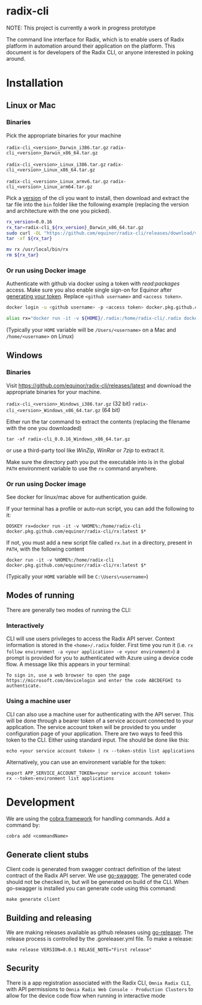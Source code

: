 # radix-cli

NOTE: This project is currently a work in progress prototype

The command line interface for Radix, which is to enable users of Radix platform in automation around their application on the platform. This document is for developers of the Radix CLI, or anyone interested in poking around.

# Installation

## Linux or Mac

### Binaries

Pick the appropriate binaries for your machine

`radix-cli_<version>_Darwin_i386.tar.gz` `radix-cli_<version>_Darwin_x86_64.tar.gz`

`radix-cli_<version>_Linux_i386.tar.gz` `radix-cli_<version>_Linux_x86_64.tar.gz`

`radix-cli_<version>_Linux_armv6.tar.gz` `radix-cli_<version>_Linux_arm64.tar.gz`

Pick a [version](https://github.com/equinor/radix-cli/releases) of the cli you want to install, then download and extract the tar file into the `bin` folder like the following example (replacing the version and architecture with the one you picked).

```bash
rx_version=0.0.16
rx_tar=radix-cli_${rx_version}_Darwin_x86_64.tar.gz
sudo curl -OL "https://github.com/equinor/radix-cli/releases/download/v${rx_version}/${rx_tar}"
tar -xf ${rx_tar}

mv rx /usr/local/bin/rx
rm ${rx_tar}
```

### Or run using Docker image

Authenticate with github via docker using a token with *read:packages* access. Make sure you also enable single sign-on for Equinor after [generating your token](https://github.com/settings/tokens). Replace `<github username>` and `<access token>`.
```bash
docker login -u <github username> -p <access token> docker.pkg.github.com

alias rx="docker run -it -v ${HOME}/.radix:/home/radix-cli/.radix docker.pkg.github.com/equinor/radix-cli/rx:latest"
```

(Typically your `HOME` variable will be `/Users/<username>` on a Mac and `/home/<username>` on Linux)

## Windows

### Binaries

Visit https://github.com/equinor/radix-cli/releases/latest and download the appropriate binaries for your machine.

`radix-cli_<version>_Windows_i386.tar.gz` (32 bit)
`radix-cli_<version>_Windows_x86_64.tar.gz` (64 bit)

Either run the tar command to extract the contents (replacing the filename with the one you downloaded)
```batch
tar -xf radix-cli_0.0.16_Windows_x86_64.tar.gz
```

or use a third-party tool like *WinZip*, *WinRar* or *7zip* to extract it.

Make sure the directory path you put the executable into is in the global `PATH` environment variable to use the `rx` command anywhere.


### Or run using Docker image

See docker for linux/mac above for authentication guide.

If your terminal has a profile or auto-run script, you can add the following to it:
```batch
DOSKEY rx=docker run -it -v %HOME%:/home/radix-cli docker.pkg.github.com/equinor/radix-cli/rx:latest $*
```

If not, you must add a new script file called `rx.bat` in a directory, present in `PATH`, with the following content
```batch
docker run -it -v %HOME%:/home/radix-cli docker.pkg.github.com/equinor/radix-cli/rx:latest $*
```

(Typically your `HOME` variable will be `C:\Users\<username>`)

## Modes of running

There are generally two modes of running the CLI:

### Interactively

CLI will use users privileges to access the Radix API server. Context information is stored in the `<home>/.radix` folder. First time you run it (i.e. `rx follow environment -a <your application> -e <your environment>`) a prompt is provided for you to authenticated with Azure using a device code flow. A message like this appears in your terminal:

`To sign in, use a web browser to open the page https://microsoft.com/devicelogin and enter the code ABCDEFGHI to authenticate.`

### Using a machine user

CLI can also use a machine user for authenticating with the API server. This will be done through a bearer token of a service account connected to your application. The service account token will be provided to you under configuration page of your application. There are two ways to feed this token to the CLI. Either using standard input. The should be done like this:

`echo <your service account token> | rx --token-stdin list applications`

Alternatively, you can use an environment variable for the token:

```
export APP_SERVICE_ACCOUNT_TOKEN=<your service account token>
rx --token-environment list applications
```

# Development

We are using the [cobra framework](https://github.com/spf13/cobra) for handling commands. Add a command by:

```
cobra add <commandName>
```

## Generate client stubs

Client code is generated from swagger contract definition of the latest contract of the Radix API server. We use [go-swagger](https://github.com/go-swagger/go-swagger/blob/master/docs/install.md). The generated code should not be checked in, but will be generated on build of the CLI. When go-swagger is installed you can generate code using this command:

```
make generate client
```

## Building and releasing

We are making releases available as github releases using [go-releaser](https://goreleaser.com/). The release process is controlled by the .goreleaser.yml file. To make a release:

```
make release VERSION=0.0.1 RELASE_NOTE="First release"
```

## Security

There is a app registration associated with the Radix CLI, `Omnia Radix CLI`, with API permissions to `Omnia Radix Web Console - Production Clusters` to allow for the device code flow when running in interactive mode
